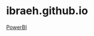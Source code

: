 # ibraeh.github.io

[PowerBI](https://app.powerbi.com/groups/me/reports/d6be6bcb-25a1-42b7-8359-5fe39ee77abb/ReportSection12bf2b1503c9873b8766?bookmarkGuid=fd436b56-c5af-4b10-8061-c8366e868da5&bookmarkUsage=1&ctid=43d2115b-a55e-46b6-9df7-b03388ecfc60&portalSessionId=70e3f833-d264-4594-ae74-b76e90fce261&fromEntryPoint=export)
